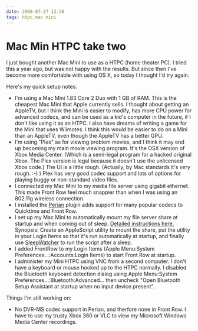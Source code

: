 ```yaml
---
date: 2008-07-27 12:38
tags: htpc,mac mini
---
```


# Mac Min HTPC take two

I just bought another Mac Mini to use as a HTPC (home theater PC). I tried
this a year ago, but was not happy with the results. But since then I've
become more comfortable with using OS X, so today I thought I'd try again.

Here's my quick setup notes:

* I'm using a Mac Mini 1.83 Core 2 Duo with 1 GB of RAM. This is the cheapest Mac Mini that Apple currently sells. I thought about getting an AppleTV, but I think the Mini is easier to modify, has more CPU power for advanced codecs, and can be used as a kid's computer in the future, if I don't like using it as an HTPC. I also have dreams of writing a game for the Mini that uses Wiimotes. I think this would be easier to do on a Mini than an AppleTV, even though the AppleTV has a better GPU.
* I'm using "Plex" as for viewing problem movies, and I think it may end up becoming my main movie viewing program. It's the OSX version of Xbox Media Center. (Which is a semi-legal program for a hacked original Xbox. The Plex version is legal because it doesn't use the unlicensed Xbox code.) The UI is a little rough. (Actually, by Mac standards it's _very_ rough. :-) ) Plex has very good codec support and lots of options for playing buggy or non-standard video files.
* I connected my Mac Mini to my media file server using gigabit ethernet. This made Front Row feel much snappier than when I was using an 802.11g wireless connection.
* I installed the [Perian](http://perian.org/) plugin adds support for many popular codecs to Quicktime and Front Row.
* I set up my Mac Mini to automatically mount my file server share at startup and when coming out of sleep. [Detailed instructions here.](http://forums.mactalk.com.au/13/42160-solution-how-auto-reconnect-network-drive-after-resuming-sleep.html) Synopsis: Create an AppleScript utility to mount the share, put the utility in your Login Items so that it's run automatically at startup, and finally use [SleepWatcher](http://www.bernhard-baehr.de/) to run the script after a sleep.
* I added FrontRow to my Login Items (Apple Menu:System Preferences...:Accounts:Login Items) to start Front Row at startup.
* I administer my Mini HTPC using VNC from a second computer. I don't have a keyboard or mouse hooked up to the HTPC normally. I disabled the Bluetooth keyboard detection dialog using Apple Menu:System Preferences...:Bluetooth:Advanced... then uncheck "Open Bluetooth Setup Assistant at startup when no input device present".

Things I'm still working on:

* No DVR-MS codec support in Perian, and therfore none in Front Row. I have to use my trusty Xbox 360 or VLC to view my Microsoft Windows Media Center recordings.

